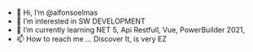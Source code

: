 - 👋 Hi, I’m @alfonsoelmas
- 👀 I’m interested in SW DEVELOPMENT
- 🌱 I’m currently learning NET 5, Api Restfull, Vue, PowerBuilder 2021, 
- 📫 How to reach me ... Discover It, is very EZ

<!---
alfonsoelmas/alfonsoelmas is a ✨ special ✨ repository because its `README.md` (this file) appears on your GitHub profile.
You can click the Preview link to take a look at your changes.
--->
